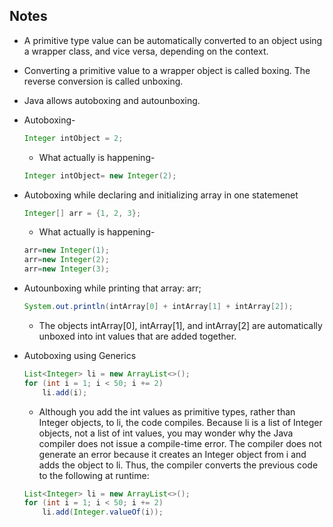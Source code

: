 ## Notes

* A primitive type value can be automatically converted to an object using a wrapper class, and vice versa, depending on the context.

* Converting a primitive value to a wrapper object is called boxing. The reverse conversion is called unboxing.

* Java allows autoboxing and autounboxing.

* Autoboxing-
	
	```Java
	Integer intObject = 2;
	```
	* What actually is happening-
	
	```Java
	Integer intObject= new Integer(2);
	```

* Autoboxing while declaring and initializing array in one statemenet
	
	```Java
	Integer[] arr = {1, 2, 3};
	```
	* What actually is happening-
	
	```Java
	arr=new Integer(1);
	arr=new Integer(2);
	arr=new Integer(3);
	```
* Autounboxing while printing that array: arr;
	
	```Java
	System.out.println(intArray[0] + intArray[1] + intArray[2]);
	```

	* The objects intArray[0], intArray[1], and intArray[2] are automatically unboxed into int values that are added together.


* Autoboxing using Generics

	```Java
	List<Integer> li = new ArrayList<>();
	for (int i = 1; i < 50; i += 2)
    	li.add(i);
	```
	
	* Although you add the int values as primitive types, rather than Integer objects, to li, the code compiles. Because li is a list of Integer objects, not a list of int values, you may wonder why the Java compiler does not issue a compile-time error. The compiler does not generate an error because it creates an Integer object from i and adds the object to li. Thus, the compiler converts the previous code to the following at runtime:

	```Java
	List<Integer> li = new ArrayList<>();
	for (int i = 1; i < 50; i += 2)
    	li.add(Integer.valueOf(i));
	```